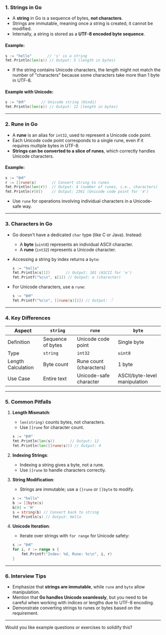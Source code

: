 ### 1. **Strings in Go**

- A **string** in Go is a sequence of bytes, **not characters**.
- Strings are immutable, meaning once a string is created, it cannot be modified.
- Internally, a string is stored as a **UTF-8 encoded byte sequence**.

#### Example:

```go
s := "hello"       // 's' is a string
fmt.Println(len(s)) // Output: 5 (length in bytes)
```

- If the string contains Unicode characters, the length might not match the number of "characters" because some characters take more than 1 byte in UTF-8.

#### Example with Unicode:

```go
s := "हेलो"       // Unicode string (Hindi)
fmt.Println(len(s)) // Output: 12 (length in bytes)
```

---

### 2. **Rune in Go**

- A **rune** is an alias for `int32`, used to represent a Unicode code point.
- Each Unicode code point corresponds to a single rune, even if it requires multiple bytes in UTF-8.
- **Strings can be converted to a slice of runes**, which correctly handles Unicode characters.

#### Example:

```go
s := "हेलो"
r := []rune(s)       // Convert string to runes
fmt.Println(len(r))  // Output: 4 (number of runes, i.e., characters)
fmt.Println(r[0])    // Output: 2361 (Unicode code point for 'ह')
```

- Use `rune` for operations involving individual characters in a Unicode-safe way.

---

### 3. **Characters in Go**

- Go doesn't have a dedicated `char` type (like C or Java). Instead:
    
    - A **byte** (`uint8`) represents an individual ASCII character.
    - A **rune** (`int32`) represents a Unicode character.
- Accessing a string by index returns a `byte`:
    
    ```go
    s := "hello"
    fmt.Println(s[1])       // Output: 101 (ASCII for 'e')
    fmt.Printf("%c\n", s[1]) // Output: e (character)
    ```
    
- For Unicode characters, use a `rune`:
    
    ```go
    s := "हेलो"
    fmt.Printf("%c\n", []rune(s)[1]) // Output: े
    ```
    

---

### 4. **Key Differences**

|Aspect|`string`|`rune`|`byte`|
|---|---|---|---|
|Definition|Sequence of bytes|Unicode code point|Single byte|
|Type|`string`|`int32`|`uint8`|
|Length Calculation|Byte count|Rune count (characters)|1 byte|
|Use Case|Entire text|Unicode-safe character|ASCII/byte-level manipulation|

---

### 5. **Common Pitfalls**

1. **Length Mismatch**:
    
    - `len(string)` counts bytes, not characters.
    - Use `[]rune` for character count.
    
    ```go
    s := "हेलो"
    fmt.Println(len(s))       // Output: 12
    fmt.Println(len([]rune(s))) // Output: 4
    ```
    
2. **Indexing Strings**:
    
    - Indexing a string gives a byte, not a rune.
    - Use `[]rune` to handle characters correctly.
3. **String Modification**:
    
    - Strings are immutable; use a `[]rune` or `[]byte` to modify.
    
    ```go
    s := "hello"
    b := []byte(s)
    b[0] = 'H'
    s = string(b) // Convert back to string
    fmt.Println(s) // Output: Hello
    ```
    
4. **Unicode Iteration**:
    
    - Iterate over strings with `for range` for Unicode safety:
    
    ```go
    s := "हेलो"
    for i, r := range s {
        fmt.Printf("Index: %d, Rune: %c\n", i, r)
    }
    ```
    

---

### 6. **Interview Tips**

- Emphasize that **strings are immutable**, while `rune` and `byte` allow manipulation.
- Mention that **Go handles Unicode seamlessly**, but you need to be careful when working with indices or lengths due to UTF-8 encoding.
- Demonstrate converting strings to runes or bytes based on the requirement.

---

Would you like example questions or exercises to solidify this?